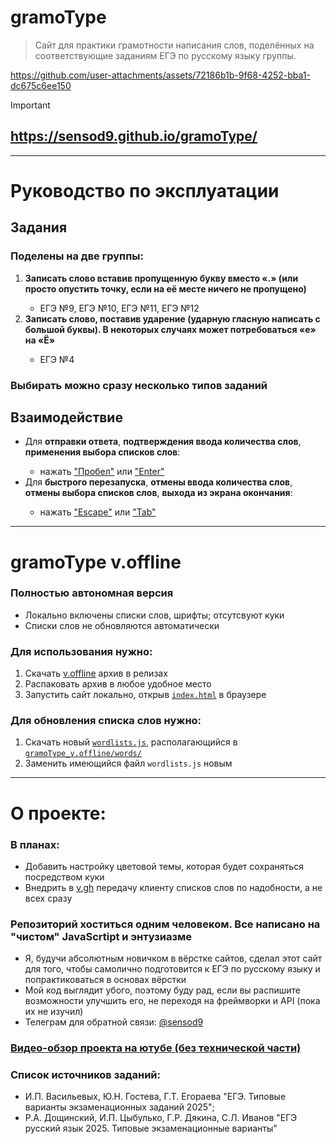 # gramoType
> Сайт для практики грамотности написания слов, поделённых на соответствующие заданиям ЕГЭ по русскому языку группы.


https://github.com/user-attachments/assets/72186b1b-9f68-4252-bba1-dc675c6ee150
> [!IMPORTANT]
> ## https://sensod9.github.io/gramoType/

***

# Руководство по эксплуатации
## Задания
### Поделены на две группы:
<ol>
  <li><b>Записать слово вставив пропущенную букву вместо «.» (или просто опустить точку, если на её месте ничего не пропущено)</b></li>
    <ul><li>ЕГЭ №9, ЕГЭ №10, ЕГЭ №11, ЕГЭ №12</li></ul>
  <li><b>Записать слово, поставив ударение (ударную гласную написать с большой буквы). В некоторых случаях может потребоваться «е» на «Ё»</b></li>
    <ul><li>ЕГЭ №4</li></ul>
</ol>

### Выбирать можно сразу несколько типов заданий

## Взаимодействие
<ul>
  <li>Для <b>отправки ответа</b>, <b>подтверждения ввода количества слов</b>, <b>применения выбора списков слов</b>:</b></li>
      <ul><li>нажать <ins>"Пробел"</ins> или <ins>"Enter"</ins></li></ul>
  <li>Для <b>быстрого перезапуска</b>, <b>отмены ввода количества слов</b>, <b>отмены выбора списков слов</b>, <b>выхода из экрана окончания</b>:</li>
      <ul><li>нажать <ins>"Escape"</ins> или <ins>"Tab"</ins></li></ul>
</ul>

***

# gramoType v.offline
### Полностью автономная версия
<ul>
  <li>Локально включены списки слов, шрифты; отсутсвуют куки</li>
  <li>Списки слов не обновляются автоматически</li>
</ul>

### Для использования нужно:
<ol>
  <li>Скачать <a href="https://github.com/sensod9/gramoType/blob/main/gramoType_v.offline/words/wordlists.js](https://github.com/sensod9/gramoType/releases/tag/v1.0.0">v.offline</a> архив в релизах</li>
  <li>Распаковать архив в любое удобное место</li>
  <li>Запустить сайт локально, открыв <code><a href="https://github.com/sensod9/gramoType/blob/main/gramoType_v.offline/index.html">index.html</a></code> в браузере</li>
</ol>

### Для обновления списка слов нужно:
<ol>
  <li>Скачать новый <code><a href="https://github.com/sensod9/gramoType/blob/main/gramoType_v.offline/words/wordlists.js">wordlists.js</a></code>, располагающийся в <code><a href="https://github.com/sensod9/gramoType/blob/main/gramoType_v.offline/words/wordlists.js">gramoType_v.offline/words/</a></code></li>
  <li>Заменить имеющийся файл <code>wordlists.js</code> новым</li>
</ol>

***

# О проекте:
### В планах:
  * Добавить настройку цветовой темы, которая будет сохраняться посредством куки
  * Внедрить в <a href="https://github.com/sensod9/gramoType/tree/v.gh">v.gh</a> передачу клиенту списков слов по надобности, а не всех сразу
### Репозиторий хоститься одним человеком. Все написано на "чистом" JavaScrtipt и энтузиазме
  * Я, будучи абсолютным новичком в вёрстке сайтов, сделал этот сайт для того, чтобы самолично подготовится к ЕГЭ по русскому языку и попрактиковаться в основах вёрстки
  * Мой код выглядит убого, поэтому буду рад, если вы распишите возможности улучшить его, не переходя на фреймворки и API (пока их не изучил)
  * Телеграм для обратной связи: [@sensod9](https://t.me/sensod9)
### [Видео-обзор проекта на ютубе (без технической части)](https://youtu.be/elVjChoORQ0)
### Список источников заданий:
  * И.П. Васильевых, Ю.Н. Гостева, Г.Т. Егораева "ЕГЭ. Типовые варианты экзаменационных заданий 2025";
  * Р.А. Дощинский, И.П. Цыбулько, Г.Р. Дякина, С.Л. Иванов "ЕГЭ русский язык 2025. Типовые экзаменационные варианты"
